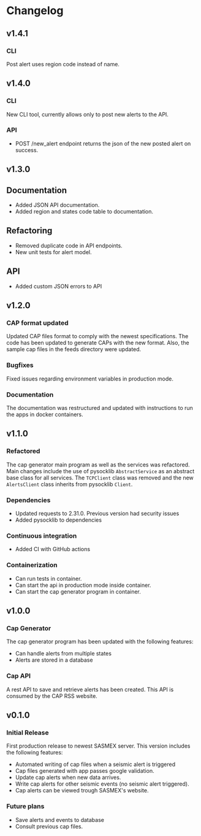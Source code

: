 # Changelog

## v1.4.1

### CLI
Post alert uses region code instead of name.

## v1.4.0

### CLI

New CLI tool, currently allows only to post new alerts to the API.

### API

- POST /new_alert endpoint returns the json of the new posted alert on success.

## v1.3.0

## Documentation

- Added JSON API documentation.
- Added region and states code table to documentation.

## Refactoring

- Removed duplicate code in API endpoints.
- New unit tests for alert model.

## API

- Added custom JSON errors to API

## v1.2.0

### CAP format updated

Updated CAP files format to comply with the newest specifications. The code has been updated
to generate CAPs with the new format. Also, the sample cap files in the feeds directory were updated.

### Bugfixes
Fixed issues regarding environment variables in production mode.

### Documentation
The documentation was restructured and updated with instructions to run the apps in docker
containers.

## v1.1.0

### Refactored
The cap generator main program as well as the services was refactored. Main changes
include the use of pysocklib `AbstractService` as an abstract base class for all services.
The `TCPClient` class was removed and the new `AlertsClient` class inherits from pysocklib
`Client`. 

### Dependencies
- Updated requests to 2.31.0. Previous version had security issues
- Added pysocklib to dependencies

### Continuous integration
- Added CI with GitHub actions

### Containerization
- Can run tests in container.
- Can start the api in production mode inside container.
- Can start the cap generator program in container.

## v1.0.0

### Cap Generator

The cap generator program has been updated with the following features:

- Can handle alerts from multiple states
- Alerts are stored in a database

### Cap API

A rest API to save and retrieve alerts has been created. This API is consumed by the CAP RSS website.

## v0.1.0

### Initial Release

First production release to newest SASMEX server. This version includes the following features:

- Automated writing of cap files when a seismic alert is triggered
- Cap files generated with app passes google validation.
- Update cap alerts when new data arrives.
- Write cap alerts for other seismic events (no seismic alert triggered).
- Cap alerts can be viewed trough SASMEX's website.

### Future plans

- Save alerts and events to database
- Consult previous cap files.


